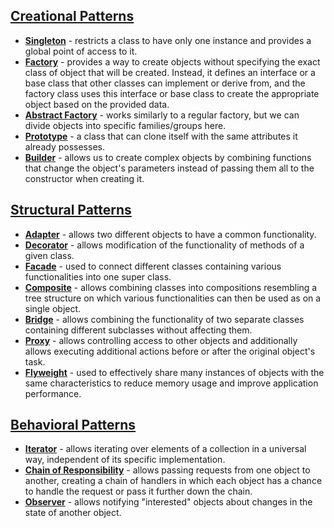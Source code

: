 ## [Creational Patterns](https://github.com/Pabeloszh/design-patterns-wsb-2023/tree/master/creational)
- **[Singleton](https://github.com/Pabeloszh/design-patterns-wsb-2023/tree/master/creational/singleton/index.js)** - restricts a class to have only one instance and provides a global point of access to it.
- **[Factory](https://github.com/Pabeloszh/design-patterns-wsb-2023/tree/master/creational/factory/index.js)** - provides a way to create objects without specifying the exact class of object that will be created. Instead, it defines an interface or a base class that other classes can implement or derive from, and the factory class uses this interface or base class to create the appropriate object based on the provided data.
- **[Abstract Factory](https://github.com/Pabeloszh/design-patterns-wsb-2023/tree/master/creational/abstract-factory/index.js)** - works similarly to a regular factory, but we can divide objects into specific families/groups here.
- **[Prototype](https://github.com/Pabeloszh/design-patterns-wsb-2023/tree/master/creational/prototype/index.js)** - a class that can clone itself with the same attributes it already possesses.
- **[Builder](https://github.com/Pabeloszh/design-patterns-wsb-2023/tree/master/creational/builder/index.js)** - allows us to create complex objects by combining functions that change the object's parameters instead of passing them all to the constructor when creating it.

## [Structural Patterns](https://github.com/Pabeloszh/design-patterns-wsb-2023/tree/master/structural)
- **[Adapter](https://github.com/Pabeloszh/design-patterns-wsb-2023/tree/master/structural/adapter/index.js)** - allows two different objects to have a common functionality.
- **[Decorator](https://github.com/Pabeloszh/design-patterns-wsb-2023/tree/master/structural/decorator/index.js)** - allows modification of the functionality of methods of a given class.
- **[Facade](https://github.com/Pabeloszh/design-patterns-wsb-2023/tree/master/structural/facade/index.js)** - used to connect different classes containing various functionalities into one super class.
- **[Composite](https://github.com/Pabeloszh/design-patterns-wsb-2023/tree/master/structural/composite/index.js)** - allows combining classes into compositions resembling a tree structure on which various functionalities can then be used as on a single object.
- **[Bridge](https://github.com/Pabeloszh/design-patterns-wsb-2023/tree/master/structural/bridge/index.js)** - allows combining the functionality of two separate classes containing different subclasses without affecting them.
- **[Proxy](https://github.com/Pabeloszh/design-patterns-wsb-2023/tree/master/structural/proxy/index.js)** - allows controlling access to other objects and additionally allows executing additional actions before or after the original object's task.
- **[Flyweight](https://github.com/Pabeloszh/design-patterns-wsb-2023/tree/master/structural/flyweight/index.js)** - used to effectively share many instances of objects with the same characteristics to reduce memory usage and improve application performance.

## [Behavioral Patterns](https://github.com/Pabeloszh/design-patterns-wsb-2023/tree/master/behavioral)
- **[Iterator](https://github.com/Pabeloszh/design-patterns-wsb-2023/tree/master/behavioral/iterator/index.js)** - allows iterating over elements of a collection in a universal way, independent of its specific implementation.
- **[Chain of Responsibility](https://github.com/Pabeloszh/design-patterns-wsb-2023/tree/master/behavioral/chain-of-responsibility/index.js)** - allows passing requests from one object to another, creating a chain of handlers in which each object has a chance to handle the request or pass it further down the chain.
- **[Observer](https://github.com/Pabeloszh/design-patterns-wsb-2023/tree/master/behavioral/observer/index.js)** - allows notifying "interested" objects about changes in the state of another object.

